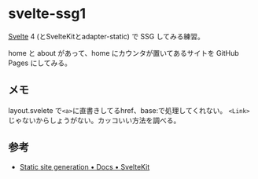# svelte-ssg1

[Svelte](https://svelte.dev/) 4 (とSvelteKitとadapter-static) で SSG してみる練習。

home と about があって、home にカウンタが置いてあるサイトを
GitHub Pages にしてみる。

## メモ

layout.svelete で`<a>`に直書きしてるhref、base:で処理してくれない。
`<Link>`じゃないからしょうがない。カッコいい方法を調べる。

## 参考

- [Static site generation • Docs • SvelteKit](https://kit.svelte.jp/docs/adapter-static)
